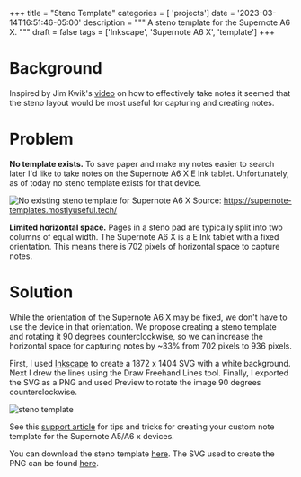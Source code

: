 +++
title = "Steno Template"
categories = [ 'projects']
date = '2023-03-14T16:51:46-05:00'
description = """
A steno template for the Supernote A6 X.
"""
draft = false
tags = ['Inkscape', 'Supernote A6 X', 'template']
+++

# Background
Inspired by Jim Kwik's [video](https://youtu.be/jBHLC8dff48) 
on how to effectively take notes it seemed that the steno layout would be most 
useful for capturing and creating notes.

# Problem

**No template exists.** 
To save paper and make my notes easier to search later I'd like to take notes on 
the Supernote A6 X E Ink tablet. Unfortunately, as of today no steno template 
exists for that device.

![No existing steno template for Supernote A6 X](/images/existing-supernote-templates.png) 
Source: https://supernote-templates.mostlyuseful.tech/

**Limited horizontal space.**
Pages in a steno pad are typically split into two columns of equal width. The 
Supernote A6 X is a E Ink tablet with a fixed orientation. This means there is 
702 pixels of horizontal space to capture notes. 

# Solution

While the orientation of the Supernote A6 X may be fixed, we don't have to use 
the device in that orientation. We propose creating a steno template and 
rotating it 90 degrees counterclockwise, so we can increase the horizontal 
space for capturing notes by ~33% from 702 pixels to 936 pixels. 
 
First, I used [Inkscape](https://inkscape.org/) to create a 1872 x 1404 SVG with 
a white background. Next I drew the lines using the Draw Freehand Lines tool. 
Finally, I exported the SVG as a PNG and used Preview to rotate the image 
90 degrees counterclockwise.

![steno template](/projects/steno-template/steno.png)

See this [support article](https://support.supernote.com/article/15/make-customized-note-template) 
for tips and tricks for creating your custom note template for the Supernote A5/A6 x devices.

You can download the steno template [here](/projects/steno-template/steno.png). The SVG used to
create the PNG can be found [here](/projects/steno-template/supernote_a6x_steno.svg).
